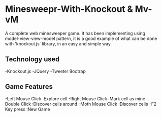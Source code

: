 Minesweepr-With-Knockout & Mv-vM
================================

A complete web minesweeper game. It has been implementing using model-view-view-model pattern, it is a good example of what can be done with 'knockout.js' library, in an easy and simple way.

Technology used
---------------
-Knockout.js
-JQuery
-Tweeter Bootrap

Game Features
-------------
-Left Mouse Click    :Explore cell
-Right Mouse Click   :Mark cell as mine
-Double Click        :Discover cells around
-Moth Mouse Click    :Discover cells
-F2 Key press        :New Game
